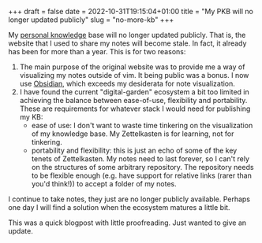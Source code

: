+++ 
draft = false
date = 2022-10-31T19:15:04+01:00
title = "My PKB will no longer updated publicly"
slug = "no-more-kb" 
+++

My [personal knowledge](../knowledge-base) base will no longer updated publicly.
That is, the website that I used to share my notes will become stale. In fact,
it already has been for more than a year. This is for two reasons:

1. The main purpose of the original website was to provide me a way of
   visualizing my notes outside of vim. It being public was a bonus. I now use
   [Obsidian](https://obsidian.md/), which exceeds my desiderata for note
   visualization.
2. I have found the current "digital-garden" ecosystem a bit too limited in
   achieving the balance between ease-of-use, flexibility and portability. These
   are requirements for whatever stack I would need for publishing my KB:
   - ease of use: I don't want to waste time tinkering on the visualization of
     my knowledge base. My Zettelkasten is for learning, not for tinkering.
   - portability and flexibility: this is just an echo of some of the key tenets
     of Zettelkasten. My notes need to last forever, so I can't rely on the
     structures of some arbitrary repository. The repository needs to be
     flexible enough (e.g. have support for relative links (rarer than you'd
     think!)) to accept a folder of my notes.

I continue to take notes, they just are no longer publicly available. Perhaps
one day I will find a solution when the ecosystem matures a little bit.

This was a quick blogpost with little proofreading. Just wanted to give an
update.
